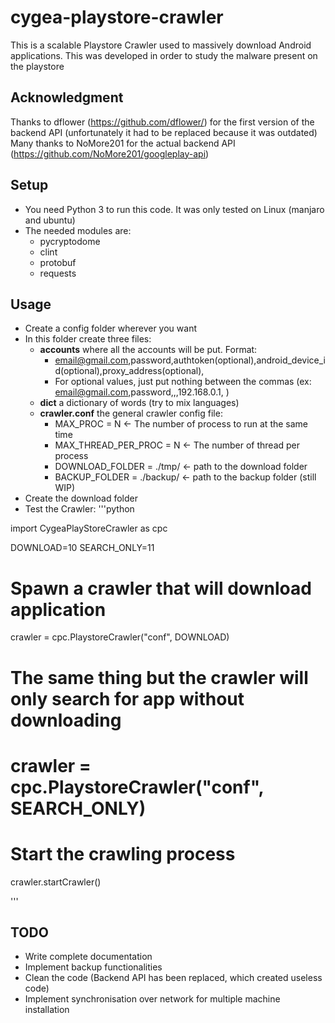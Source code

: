 # cygea-playstore-crawler
This is a scalable Playstore Crawler used to massively download Android applications.
This was developed in order to study the malware present on the playstore


## Acknowledgment
Thanks to dflower (https://github.com/dflower/) for the first version of the backend API (unfortunately it had to be replaced because it was outdated)
Many thanks to NoMore201 for the actual backend API (https://github.com/NoMore201/googleplay-api)

## Setup

* You need Python 3 to run this code. It was only tested on Linux (manjaro and ubuntu)
* The needed modules are:
  * pycryptodome
  * clint
  * protobuf
  * requests

## Usage

* Create a config folder wherever you want
* In this folder create three files:
  * **accounts** where all the accounts will be put. Format:
    * email@gmail.com,password,authtoken(optional),android_device_id(optional),proxy_address(optional),
    * For optional values, just put nothing between the commas (ex: email@gmail.com,password,,,192.168.0.1, ) 
  * **dict** a dictionary of words (try to mix languages)
  * **crawler.conf** the general crawler config file:
    * MAX_PROC = N <- The number of process to run at the same time
    * MAX_THREAD_PER_PROC = N <- The number of thread per process
    * DOWNLOAD_FOLDER = ./tmp/ <- path to the download folder
    * BACKUP_FOLDER = ./backup/ <- path to the backup folder (still WIP)
* Create the download folder
* Test the Crawler:
'''python

import CygeaPlayStoreCrawler as cpc	

DOWNLOAD=10
SEARCH_ONLY=11

# Spawn a crawler that will download application
crawler = cpc.PlaystoreCrawler("conf", DOWNLOAD)

# The same thing but the crawler will only search for app without downloading
# crawler = cpc.PlaystoreCrawler("conf", SEARCH_ONLY)

# Start the crawling process
crawler.startCrawler()

'''

## TODO

* Write complete documentation
* Implement backup functionalities
* Clean the code (Backend API has been replaced, which created useless code)
* Implement synchronisation over network for multiple machine installation

